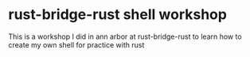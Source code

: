 # rust-bridge-rust shell workshop

This is a workshop I did in ann arbor at rust-bridge-rust to learn how to create my own shell for practice with rust
